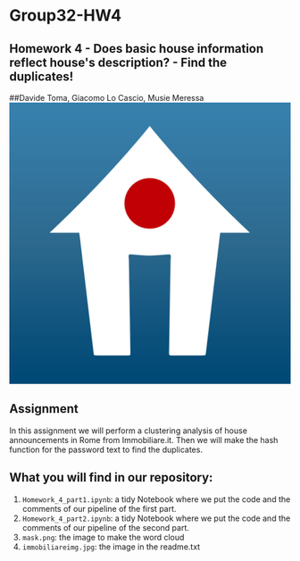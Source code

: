 # Group32-HW4
## Homework 4 - Does basic house information reflect house's description? - Find the duplicates!

##Davide Toma, Giacomo Lo Cascio, Musie Meressa
![alt text](https://github.com/DavideToma/ADM_HW4_Group-32/blob/master/immobiliareimg.jpg)

## Assignment
In this assignment we will perform a clustering analysis of house announcements in Rome from Immobiliare.it.
Then we will make the hash function for the password text to find the duplicates.

## What you will find in our repository:
1) `Homework_4_part1.ipynb`: a tidy Notebook where we put the code and the comments of our pipeline of the first part.
2) `Homework_4_part2.ipynb`: a tidy Notebook where we put the code and the comments of our pipeline of the second part.
3) `mask.png`: the image to make the word cloud
4) `immobiliareimg.jpg`: the image in the readme.txt
